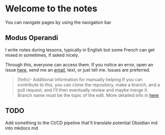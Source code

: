 # Welcome to the notes

You can navigate pages by using the navigation bar

## Modus Operandi

I write notes during lessons, typically in English but some French can get mixed in sometimes, if asked nicely.

Through this, everyone can access them. If you notice an error, open an issue [here](https://github.com/Artscout0/Notes/issues), send me an [email](mailto:tribistomass@gmail.com), text, or just tell me. Issues are preferred.

> [!info]- Additional information for manually helping
> If you can contribute to this, you can clone the repository, make a branch, and a pull request, and I'll then eventually review and maybe merge it. Branch name must be the topic of the edit.
> More detailed info in [here](./Help.html)

## TODO

Add something to the CI/CD pipeline that'll translate potential Obsidian md into mkdocs md
